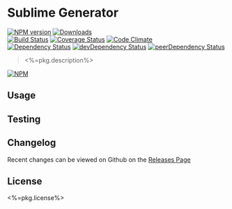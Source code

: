 # Sublime Generator 
[![NPM version](https://badge.fury.io/js/<%=appnameFolder%>.svg)](http://badge.fury.io/js/<%=appnameFolder%>) [![Downloads](http://img.shields.io/npm/dm/<%=appnameFolder%>.svg)](http://badge.fury.io/js/<%=appnameFolder%>)   
[![Build Status](https://travis-ci.org/<%=githubUser%>/<%=appnameFolder%>.svg?branch=master)](https://travis-ci.org/<%=githubUser%>/<%=appnameFolder%>) [![Coverage Status](https://img.shields.io/coveralls/<%=githubUser%>/<%=appnameFolder%>.svg)](https://coveralls.io/r/<%=githubUser%>/<%=appnameFolder%>) [![Code Climate](https://codeclimate.com/github/<%=githubUser%>/<%=appnameFolder%>/badges/gpa.svg)](https://codeclimate.com/github/<%=githubUser%>/<%=appnameFolder%>)   
[![Dependency Status](https://david-dm.org/<%=githubUser%>/<%=appnameFolder%>.svg)](https://david-dm.org/<%=githubUser%>/<%=appnameFolder%>) [![devDependency Status](https://david-dm.org/<%=githubUser%>/<%=appnameFolder%>/dev-status.svg)](https://david-dm.org/<%=githubUser%>/<%=appnameFolder%>#info=devDependencies) [![peerDependency Status](https://david-dm.org/<%=githubUser%>/<%=appnameFolder%>/peer-status.svg)](https://david-dm.org/<%=githubUser%>/<%=appnameFolder%>#info=peerDependencies)    


> <%=pkg.description%>

[![NPM](https://nodei.co/npm/<%=appnameFolder%>.png?downloads=true&downloadRank=true&stars=true)](https://nodei.co/npm/<%=appnameFolder%>)

## Usage


## Testing


## Changelog

Recent changes can be viewed on Github on the [Releases Page](https://github.com/<%=githubUser%>/<%=appnameFolder%>/releases)

## License

<%=pkg.license%>
